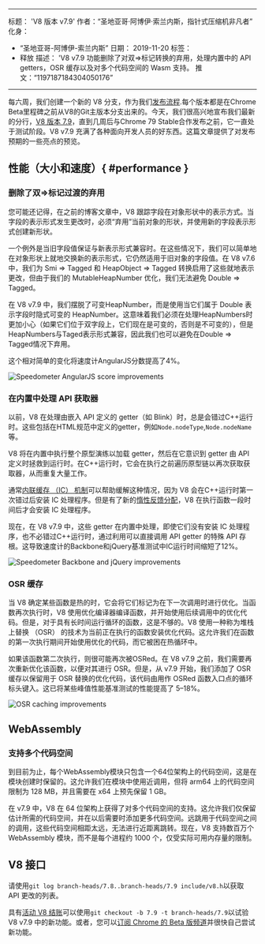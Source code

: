 ***

标题： 'V8 版本 v7.9'
作者：“圣地亚哥·阿博伊·索兰内斯，指针式压缩机非凡者”
化身：

*   “圣地亚哥-阿博伊-索兰内斯”
    日期： 2019-11-20
    标签：
*   释放
    描述： 'V8 v7.9 功能删除了对双⇒标记转换的弃用，处理内置中的 API getters，OSR 缓存以及对多个代码空间的 Wasm 支持。
    推文：“1197187184304050176”

***

每六周，我们创建一个新的 V8 分支，作为我们[发布流程](/docs/release-process).每个版本都是在Chrome Beta里程碑之前从V8的Git主版本分支出来的。今天，我们很高兴地宣布我们最新的分行，[V8 版本 7.9](https://chromium.googlesource.com/v8/v8.git/+log/branch-heads/7.9)，直到几周后与Chrome 79 Stable合作发布之前，它一直处于测试阶段。V8 v7.9 充满了各种面向开发人员的好东西。这篇文章提供了对发布预期的一些亮点的预览。

## 性能（大小和速度）{ #performance }

### 删除了双⇒标记过渡的弃用

您可能还记得，在之前的博客文章中，V8 跟踪字段在对象形状中的表示方式。当字段的表示形式发生更改时，必须“弃用”当前对象的形状，并使用新的字段表示形式创建新形状。

一个例外是当旧字段值保证与新表示形式兼容时。在这些情况下，我们可以简单地在对象形状上就地交换新的表示形式，它仍然适用于旧对象的字段值。在 V8 v7.6 中，我们为 Smi ⇒ Tagged 和 HeapObject ⇒ Tagged 转换启用了这些就地表示更改，但由于我们的 MutableHeapNumber 优化，我们无法避免 Double ⇒ Tagged。

在 V8 v7.9 中，我们摆脱了可变HeapNumber，而是使用当它们属于 Double 表示字段时隐式可变的 HeapNumber。这意味着我们必须在处理HeapNumbers时更加小心（如果它们位于双字段上，它们现在是可变的，否则是不可变的），但是HeapNumbers与Taged表示形式兼容，因此我们也可以避免在Double ⇒ Tagged情况下弃用。

这个相对简单的变化将速度计AngularJS分数提高了4%。

![Speedometer AngularJS score improvements](../_img/v8-release-79/speedometer-angularjs.svg)

### 在内置中处理 API 获取器

以前，V8 在处理由嵌入 API 定义的 getter（如 Blink）时，总是会错过C++运行时。这些包括在HTML规范中定义的getter，例如`Node.nodeType`,`Node.nodeName`等。

V8 将在内置中执行整个原型演练以加载 getter，然后在它意识到 getter 由 API 定义时拯救到运行时。在C++运行时，它会在执行之前遍历原型链以再次获取获取器，从而重复大量工作。

通常[内联缓存 （IC） 机制](https://mathiasbynens.be/notes/shapes-ics)可以帮助缓解这种情况，因为 V8 会在C++运行时第一次错过后安装 IC 处理程序。但是有了新的[惰性反馈分配](https://v8.dev/blog/v8-release-77#lazy-feedback-allocation)，V8 在执行函数一段时间后才会安装 IC 处理程序。

现在，在 V8 v7.9 中，这些 getter 在内置中处理，即使它们没有安装 IC 处理程序，也不必错过C++运行时，通过利用可以直接调用 API getter 的特殊 API 存根。这导致速度计的Backbone和jQuery基准测试中IC运行时间缩短了12%。

![Speedometer Backbone and jQuery improvements](../_img/v8-release-79/speedometer.svg)

### OSR 缓存

当 V8 确定某些函数是热的时，它会将它们标记为在下一次调用时进行优化。当函数再次执行时，V8 使用优化编译器编译函数，并开始使用后续调用中的优化代码。但是，对于具有长时间运行循环的函数，这是不够的。V8 使用一种称为堆栈上替换 （OSR） 的技术为当前正在执行的函数安装优化代码。这允许我们在函数的第一次执行期间开始使用优化的代码，而它被困在热循环中。

如果该函数第二次执行，则很可能再次被OSRed。在 V8 v7.9 之前，我们需要再次重新优化该函数，以便对其进行 OSR。但是，从 v7.9 开始，我们添加了 OSR 缓存以保留用于 OSR 替换的优化代码，该代码由用作 OSRed 函数入口点的循环标头键入。这已将某些峰值性能基准测试的性能提高了 5–18%。

![OSR caching improvements](../_img/v8-release-79/osr-caching.svg)

## WebAssembly

### 支持多个代码空间

到目前为止，每个WebAssembly模块只包含一个64位架构上的代码空间，这是在模块创建时保留的。这允许我们在模块中使用近调用，但将 arm64 上的代码空间限制为 128 MB，并且需要在 x64 上预先保留 1 GB。

在 v7.9 中，V8 在 64 位架构上获得了对多个代码空间的支持。这允许我们仅保留估计所需的代码空间，并在以后需要时添加更多代码空间。远跳用于代码空间之间的调用，这些代码空间相距太远，无法进行近距离跳转。现在，V8 支持数百万个 WebAssembly 模块，而不是每个进程约 1000 个，仅受实际可用内存量的限制。

## V8 接口

请使用`git log branch-heads/7.8..branch-heads/7.9 include/v8.h`以获取 API 更改的列表。

具有[活动 V8 结账](/docs/source-code#using-git)可以使用`git checkout -b 7.9 -t branch-heads/7.9`以试验 V8 v7.9 中的新功能。或者，您可以[订阅 Chrome 的 Beta 版频道](https://www.google.com/chrome/browser/beta.html)并很快自己尝试新功能。
